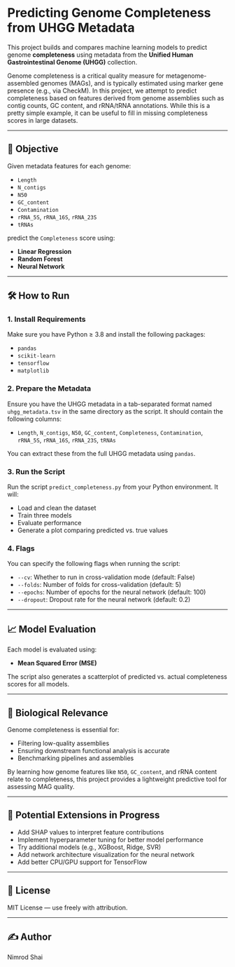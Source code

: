 # Predicting Genome Completeness from UHGG Metadata

This project builds and compares machine learning models to predict genome **completeness** using metadata from the **Unified Human Gastrointestinal Genome (UHGG)** collection.

Genome completeness is a critical quality measure for metagenome-assembled genomes (MAGs), and is typically estimated using marker gene presence (e.g., via CheckM). In this project, we attempt to predict completeness based on features derived from genome assemblies such as contig counts, GC content, and rRNA/tRNA annotations.
While this is a pretty simple example, it can be useful to fill in missing completeness scores in large datasets.

---

## 🧠 Objective

Given metadata features for each genome:

- `Length`
- `N_contigs`
- `N50`
- `GC_content`
- `Contamination`
- `rRNA_5S`, `rRNA_16S`, `rRNA_23S`
- `tRNAs`

predict the `Completeness` score using:
- **Linear Regression**
- **Random Forest**
- **Neural Network**

---

## 🛠️ How to Run

### 1. Install Requirements

Make sure you have Python ≥ 3.8 and install the following packages:

- `pandas`
- `scikit-learn`
- `tensorflow`
- `matplotlib`

### 2. Prepare the Metadata

Ensure you have the UHGG metadata in a tab-separated format named `uhgg_metadata.tsv` in the same directory as the script. It should contain the following columns:

- `Length`, `N_contigs`, `N50`, `GC_content`, `Completeness`, `Contamination`, `rRNA_5S`, `rRNA_16S`, `rRNA_23S`, `tRNAs`

You can extract these from the full UHGG metadata using `pandas`.

### 3. Run the Script

Run the script `predict_completeness.py` from your Python environment. It will:

- Load and clean the dataset
- Train three models
- Evaluate performance
- Generate a plot comparing predicted vs. true values

### 4. Flags
You can specify the following flags when running the script:
- `--cv`: Whether to run in cross-validation mode (default: False)
- `--folds`: Number of folds for cross-validation (default: 5)
- `--epochs`: Number of epochs for the neural network (default: 100)
- `--dropout`: Dropout rate for the neural network (default: 0.2)

---

## 📈 Model Evaluation

Each model is evaluated using:
- **Mean Squared Error (MSE)**

The script also generates a scatterplot of predicted vs. actual completeness scores for all models.

---

## 🔬 Biological Relevance

Genome completeness is essential for:
- Filtering low-quality assemblies
- Ensuring downstream functional analysis is accurate
- Benchmarking pipelines and assemblies

By learning how genome features like `N50`, `GC_content`, and rRNA content relate to completeness, this project provides a lightweight predictive tool for assessing MAG quality.

---

## 📌 Potential Extensions in Progress

- Add SHAP values to interpret feature contributions
- Implement hyperparameter tuning for better model performance
- Try additional models (e.g., XGBoost, Ridge, SVR)
- Add network architecture visualization for the neural network
- Add better CPU/GPU support for TensorFlow

---

## 📄 License

MIT License — use freely with attribution.

---

## ✍️ Author

Nimrod Shai
